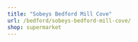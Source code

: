 ```yaml
---
title: "Sobeys Bedford Mill Cove"
url: /bedford/sobeys-bedford-mill-cove/
shop: supermarket
---
```

